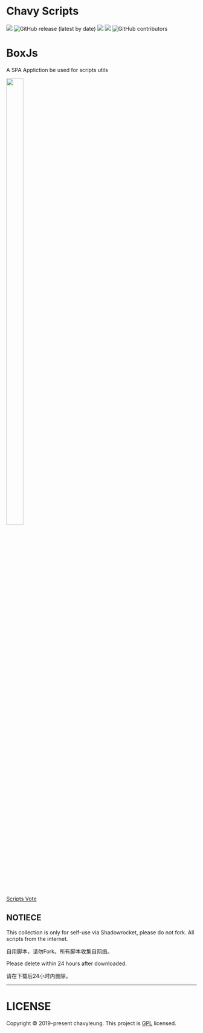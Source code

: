 # Chavy Scripts
![](https://img.shields.io/badge/license-GPL-blueviolet.svg)
![GitHub release (latest by date)](https://img.shields.io/github/v/release/chavyleung/scripts?color=%23c694ff)
![](https://badgen.net/github/stars/chavyleung/scripts)
![](https://tokei.rs/b1/github/chavyleung/scripts?category=code)
![GitHub contributors](https://img.shields.io/github/contributors/chavyleung/scripts)
# BoxJs
A SPA Appliction be used for scripts utils

<image src="https://github.com/chavyleung/scripts/blob/master/BoxJS.gif" width="30%" height="55%">

[Scripts Vote](https://t.me/chavyscripts)

## **NOTIECE**

This collection is only for self-use via Shadowrocket, please do not fork. All scripts from the internet.

自用脚本，请勿Fork。所有脚本收集自网络。

Please delete within 24 hours after downloaded.

请在下载后24小时内删除。

---


# LICENSE

Copyright © 2019-present chavyleung. This project is [GPL](https://github.com/chavyleung/scripts/blob/master/LICENSE) licensed.
